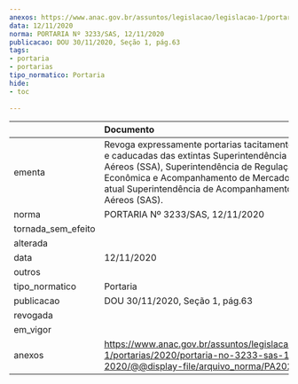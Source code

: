 ```yaml
---
anexos: https://www.anac.gov.br/assuntos/legislacao/legislacao-1/portarias/2020/portaria-no-3233-sas-12-11-2020/@@display-file/arquivo_norma/PA2020-3233.pdf
data: 12/11/2020
norma: PORTARIA Nº 3233/SAS, 12/11/2020
publicacao: DOU 30/11/2020, Seção 1, pág.63
tags:
- portaria
- portarias
tipo_normatico: Portaria
hide: 
- toc 
 
---
```


|                    | Documento                                                                                                                                                                                                                                                                  |
|:-------------------|:---------------------------------------------------------------------------------------------------------------------------------------------------------------------------------------------------------------------------------------------------------------------------|
| ementa             | Revoga expressamente portarias tacitamente revogadas e caducadas das extintas Superintendência de Serviços Aéreos (SSA), Superintendência de Regulação Econômica e Acompanhamento de Mercado (SRE) e da atual Superintendência de Acompanhamento de Serviços Aéreos (SAS). |
| norma              | PORTARIA Nº 3233/SAS, 12/11/2020                                                                                                                                                                                                                                           |
| tornada_sem_efeito |                                                                                                                                                                                                                                                                            |
| alterada           |                                                                                                                                                                                                                                                                            |
| data               | 12/11/2020                                                                                                                                                                                                                                                                 |
| outros             |                                                                                                                                                                                                                                                                            |
| tipo_normatico     | Portaria                                                                                                                                                                                                                                                                   |
| publicacao         | DOU 30/11/2020, Seção 1, pág.63                                                                                                                                                                                                                                            |
| revogada           |                                                                                                                                                                                                                                                                            |
| em_vigor           |                                                                                                                                                                                                                                                                            |
| anexos             | https://www.anac.gov.br/assuntos/legislacao/legislacao-1/portarias/2020/portaria-no-3233-sas-12-11-2020/@@display-file/arquivo_norma/PA2020-3233.pdf                                                                                                                       |